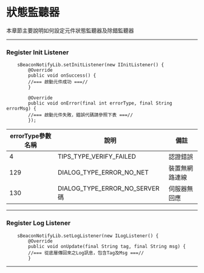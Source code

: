 狀態監聽器
======
本章節主要說明如何設定元件狀態監聽器及除錯監聽器

* * *

### Register Init Listener

```
    sBeaconNotifyLib.setInitListener(new IInitListener() {
        @Override
        public void onSuccess() {
        //=== 啟動元件成功 ===//
        }

        @Override
        public void onError(final int errorType, final String errorMsg) {
		//=== 啟動元件失敗，錯誤代碼請參照下表 ===//
        });
```

| errorType參數名稱 | 說明 | 備註 |
|-|-|-|
| 4 |TIPS_TYPE_VERIFY_FAILED | 認證錯誤 |
| 129| DIALOG_TYPE_ERROR_NO_NET | 裝置無網路連線 |
| 130 | DIALOG_TYPE_ERROR_NO_SERVER碼 | 伺服器無回應 |
        
* * *

### Register Log Listener

```
    sBeaconNotifyLib.setLogListener(new ILogListener() {
        @Override
        public void onUpdate(final String tag, final String msg) {
        //=== 從底層傳回來之Log訊息，包含Tag及Msg ===//
        }
```
        
* * *
